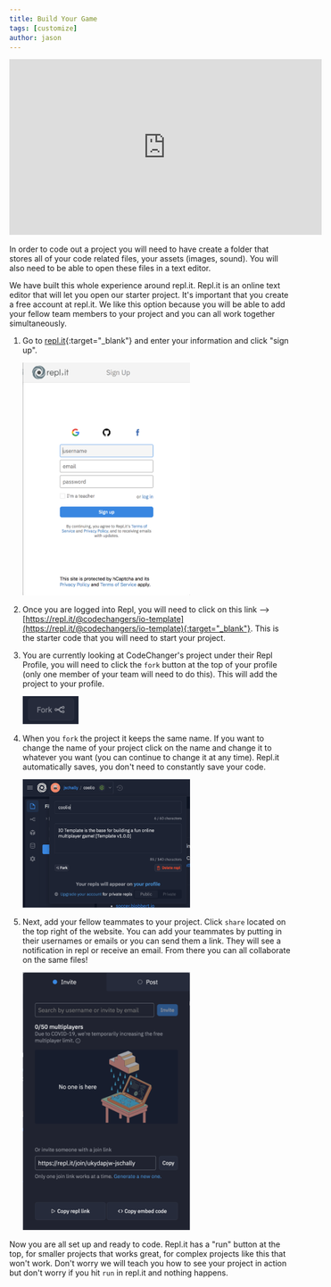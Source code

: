 ```yaml
---
title: Build Your Game
tags: [customize]
author: jason
---
```

<iframe width="560" height="315" src="https://www.youtube.com/embed/AgLijCaT6eA" frameborder="0" allow="accelerometer; autoplay; clipboard-write; encrypted-media; gyroscope; picture-in-picture" allowfullscreen></iframe>

In order to code out a project you will need to have create a folder that stores all of your code related files, your assets (images, sound). You will also need to be able to open these files in a text editor.

We have built this whole experience around repl.it. Repl.it is an online text editor that will let you open our starter project. It's important that you create a free account at repl.it. We like this option because you will be able to add your fellow team members to your project and you can all work together simultaneously.

1. Go to [repl.it](https://repl.it/signup){:target="_blank"} and enter your information and click "sign up".

    <img src="/uploads/resources/signup.png" width="300">

2. Once you are logged into Repl, you will need to click on this link --> [https://repl.it/@codechangers/io-template](https://repl.it/@codechangers/io-template){:target="_blank"}. This is the starter code that you will need to start your project.

3. You are currently looking at CodeChanger's project under their Repl Profile, you will need to click the `fork` button at the top of your profile (only one member of your team will need to do this). This will add the project to your profile.<br />

    <img src="/uploads/resources/fork.png" width="100">

4. When you `fork` the project it keeps the same name. If you want to change the name of your project click on the name and change it to whatever you want (you can continue to change it at any time). Repl.it automatically saves, you don't need to constantly save your code.<br />

    <img src="/uploads/resources/rename.png" width="300">

5. Next, add your fellow teammates to your project. Click `share` located on the top right of the website. You can add your teammates by putting in their usernames or emails or you can send them a link. They will see a notification in repl or receive an email. From there you can all collaborate on the same files!<br />

    <img src="/uploads/resources/invite.png" width="300">

Now you are all set up and ready to code. Repl.it has a "run" button at the top, for smaller projects that works great, for complex projects like this that won't work. Don't worry we will teach you how to see your project in action but don't worry if you hit `run` in repl.it and nothing happens.

